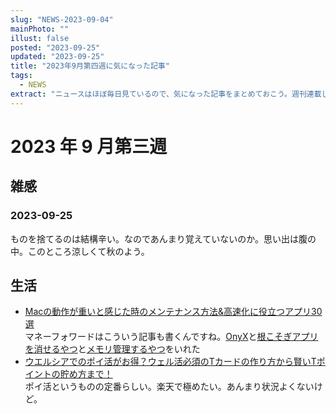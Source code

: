 ```yaml
---
slug: "NEWS-2023-09-04"
mainPhoto: ""
illust: false
posted: "2023-09-25"
updated: "2023-09-25"
title: "2023年9月第四週に気になった記事"
tags:
  - NEWS
extract: "ニュースはほぼ毎日見ているので、気になった記事をまとめておこう。週刊連載したい。"
---
```


# 2023 年 9 月第三週

## 雑感

### 2023-09-25
ものを捨てるのは結構辛い。なのであんまり覚えていないのか。思い出は腹の中。このところ涼しくて秋のよう。

## 生活
- [Macの動作が重いと感じた時のメンテナンス方法&高速化に役立つアプリ30選](https://biz.moneyforward.com/blog/17499/)  
  マネーフォワードはこういう記事も書くんですね。[OnyX](http://www.titanium.free.fr/onyx.html)と[根こそぎアプリを消せるやつ](http://www.freemacsoft.net/appcleaner/)と[メモリ管理するやつ](https://itunes.apple.com/jp/app/memory-monitor-clean-optimize/id748212890?mt=12)をいれた
- [ウエルシアでのポイ活がお得？ウェル活必須のTカードの作り方から賢いTポイントの貯め方まで！](https://hapitas.jp/hapimaga/22134/)  
  ポイ活というものの定番らしい。楽天で極めたい。あんまり状況よくないけど。
